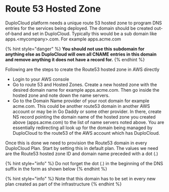 # Route 53 Hosted Zone

DuploCloud platform needs a unique route 53 hosted zone to program DNS entries for the services being deployed. The domain should be created out-of-band and set in DuploCloud. Typically this would be a sub domain like apps.\<mycompany>.com. For example apps.acme.com

{% hint style="danger" %}
**You should not use this subdomain for anything else as DuploCloud will own all CNAME entries in this domain and remove anything it does not have a record for.**
{% endhint %}

Following are the steps to create the Route53 hosted zone in AWS directly

* Login to your AWS console
* Go to route 53 and Hosted Zones. Create a new hosted zone with the desired domain name for example apps.acme.com. Then go inside the hosted zone and note down the name servers.
* Go to the Domain Name provider of your root domain for example acme.com. This could be another route53 domain in another AWS account or may be in Go Daddy or some other provider. In there, create NS record pointing the domain name of the hosted zone you created above (apps.acme.com) to the list of name servers noted above. You are essentially redirecting all look up for the domain being managed by DuploCloud to the route53 of the AWS account which has DuploCloud.

Once this is done we need to provision the Route53 domain in every DuploCloud Plan. Start by setting this in default plan. The values we need are the Route53 hosted zone ID and domain name preceded with a dot (.)

{% hint style="info" %}
Do not forget the dot (.) in the beginning of the DNS suffix in the form as shown below
{% endhint %}

{% hint style="info" %}
Note that this domain has to be set in every new plan created as part of the infrastructure
{% endhint %}
